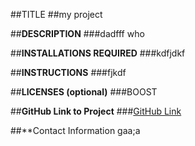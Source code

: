 

  ##TITLE
  ##my project

  ##**DESCRIPTION**
  ###dadfff who 

  ##**INSTALLATIONS REQUIRED**
  ###kdfjdkf

  ##**INSTRUCTIONS**
  ###fjkdf

  ##**LICENSES (optional)**
  ###BOOST

  ##**GitHub Link to Project**
  ###[GitHub Link](http://github.com/whey)

  ##**Contact Information
  gaa;a

